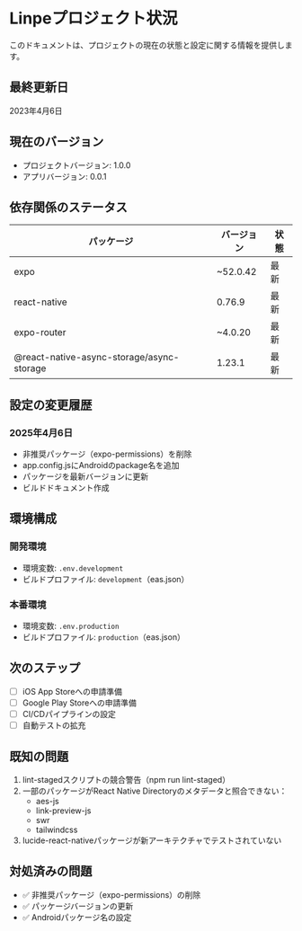 # Linpeプロジェクト状況

このドキュメントは、プロジェクトの現在の状態と設定に関する情報を提供します。

## 最終更新日

2023年4月6日

## 現在のバージョン

- プロジェクトバージョン: 1.0.0
- アプリバージョン: 0.0.1

## 依存関係のステータス

| パッケージ | バージョン | 状態 |
|------------|------------|------|
| expo | ~52.0.42 | 最新 |
| react-native | 0.76.9 | 最新 |
| expo-router | ~4.0.20 | 最新 |
| @react-native-async-storage/async-storage | 1.23.1 | 最新 |

## 設定の変更履歴

### 2025年4月6日
- 非推奨パッケージ（expo-permissions）を削除
- app.config.jsにAndroidのpackage名を追加
- パッケージを最新バージョンに更新
- ビルドドキュメント作成

## 環境構成

### 開発環境
- 環境変数: `.env.development`
- ビルドプロファイル: `development`（eas.json）

### 本番環境
- 環境変数: `.env.production`
- ビルドプロファイル: `production`（eas.json）

## 次のステップ

- [ ] iOS App Storeへの申請準備
- [ ] Google Play Storeへの申請準備
- [ ] CI/CDパイプラインの設定
- [ ] 自動テストの拡充

## 既知の問題

1. lint-stagedスクリプトの競合警告（npm run lint-staged）
2. 一部のパッケージがReact Native Directoryのメタデータと照合できない：
   - aes-js
   - link-preview-js
   - swr
   - tailwindcss
3. lucide-react-nativeパッケージが新アーキテクチャでテストされていない

## 対処済みの問題

- ✅ 非推奨パッケージ（expo-permissions）の削除
- ✅ パッケージバージョンの更新
- ✅ Androidパッケージ名の設定 